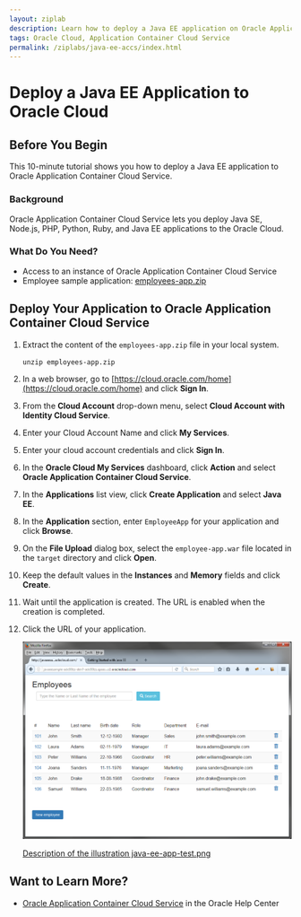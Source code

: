 ```yaml
---
layout: ziplab
description: Learn how to deploy a Java EE application on Oracle Application Container Cloud Service.
tags: Oracle Cloud, Application Container Cloud Service
permalink: /ziplabs/java-ee-accs/index.html
---
```


# Deploy a Java EE Application to Oracle Cloud #

## Before You Begin ##
This 10-minute tutorial shows you how to deploy a Java EE application to Oracle Application Container Cloud Service.

### Background ###
Oracle Application Container Cloud Service lets you deploy Java SE, Node.js, PHP, Python, Ruby, and Java EE applications to the Oracle Cloud.

### What Do You Need? ###

* Access to an instance of Oracle Application Container Cloud Service
* Employee sample application: [employees-app.zip](files/employees-app.zip)

## Deploy Your Application to Oracle Application Container Cloud Service ##

1. Extract the content of the `employees-app.zip` file in your local system.

    <pre><code>unzip employees-app.zip</code></pre>

2. In a web browser, go to [https://cloud.oracle.com/home](https://cloud.oracle.com/home) and click **Sign In**.
3. From the **Cloud Account** drop-down menu, select **Cloud Account with Identity Cloud Service**.
4. Enter your Cloud Account Name and click **My Services**.
5. Enter your cloud account credentials and click **Sign In**.
6. In the **Oracle Cloud My Services** dashboard, click **Action** and select **Oracle Application Container Cloud Service**.
7. In the **Applications** list view, click **Create Application** and select **Java EE**.
8. In the **Application** section, enter `EmployeeApp` for your application and click **Browse**.
9. On the **File Upload** dialog box, select the `employee-app.war` file located in the `target` directory and click **Open**.
10. Keep the default values in the **Instances** and **Memory** fields and click **Create**.
11. Wait until the application is created. The URL is enabled when the creation is completed.
12. Click the URL of your application.

    ![](img/java-ee-app-test.png)

    [Description of the illustration java-ee-app-test.png](files/java-ee-app.test.txt)

## Want to Learn More? ##
* [Oracle Application Container Cloud Service](http://docs.oracle.com/en/cloud/paas/app-container-cloud/index.html) in the Oracle Help Center
